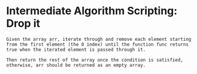 # Intermediate Algorithm Scripting: Drop it

    Given the array arr, iterate through and remove each element starting from the first element (the 0 index) until the function func returns true when the iterated element is passed through it.

    Then return the rest of the array once the condition is satisfied, otherwise, arr should be returned as an empty array.
